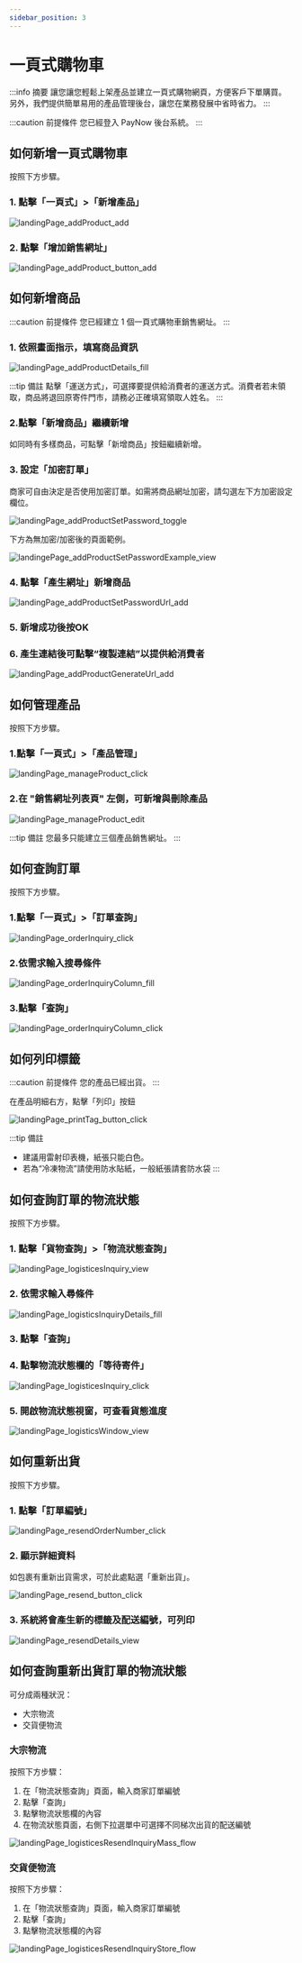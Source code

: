 ```yaml
---
sidebar_position: 3
---
```

# 一頁式購物車

:::info 摘要
讓您讓您輕鬆上架產品並建立一頁式購物網頁，方便客戶下單購買。另外，我們提供簡單易用的產品管理後台，讓您在業務發展中省時省力。
:::

:::caution 前提條件
您已經登入 PayNow 後台系統。
:::

## 如何新增一頁式購物車

按照下方步驟。

### 1. 點擊「一頁式」>「新增產品」

![landingPage_addProduct_add](./images/landing-page/landingPage_addProduct_add.png)

### 2. 點擊「增加銷售網址」

![landingPage_addProduct_button_add](./images/landing-page/landingPage_addProduct_button_add.png)

## 如何新增商品

:::caution 前提條件
您已經建立 1 個一頁式購物車銷售網址。
:::

### 1. 依照畫面指示，填寫商品資訊

![landingPage_addProductDetails_fill](./images/landing-page/landingPage_addProductDetails_fill.png)

:::tip 備註
點擊「運送方式」，可選擇要提供給消費者的運送方式。消費者若未領取，商品將退回原寄件門市，請務必正確填寫領取人姓名。
:::

### 2.點擊「新增商品」繼續新增
如同時有多樣商品，可點擊「新增商品」按鈕繼續新增。

### 3. 設定「加密訂單」
商家可自由決定是否使用加密訂單。如需將商品網址加密，請勾選左下方加密設定欄位。

![landingPage_addProductSetPassword_toggle](./images/landing-page/landingPage_addProductSetPassword_toggle.png)

下方為無加密/加密後的頁面範例。

![landingePage_addProductSetPasswordExample_view](./images/landing-page/landingePage_addProductSetPasswordExample_view.png)

### 4. 點擊「產生網址」新增商品

![landingPage_addProductSetPasswordUrl_add](./images/landing-page/landingPage_addProductSetPasswordUrl_add.png)

### 5. 新增成功後按OK

### 6. 產生連結後可點擊“複製連結”以提供給消費者

![landingPage_addProductGenerateUrl_add](./images/landing-page/landingPage_addProductGenerateUrl_add.png)

## 如何管理產品

按照下方步驟。

### 1.點擊「一頁式」>「產品管理」

![landingPage_manageProduct_click](./images/landing-page/landingPage_manageProduct_click.png)

### 2.在 "銷售網址列表頁" 左側，可新增與刪除產品

![landingPage_manageProduct_edit](./images/landing-page/landingPage_manageProduct_edit.png)

:::tip 備註
您最多只能建立三個產品銷售網址。
:::

## 如何查詢訂單

按照下方步驟。

### 1.點擊「一頁式」>「訂單查詢」

![landingPage_orderInquiry_click](./images/landing-page/landingPage_orderInquiry_click.png)

### 2.依需求輸入搜尋條件

![landingPage_orderInquiryColumn_fill](./images/landing-page/landingPage_orderInquiryColumn_fill.png)

### 3.點擊「查詢」

![landingPage_orderInquiryColumn_click](./images/landing-page/landingPage_orderInquiryColumn_click.png)

## 如何列印標籤

:::caution 前提條件
您的產品已經出貨。
:::

在產品明細右方，點擊「列印」按鈕

![landingPage_printTag_button_click](./images/landing-page/landingPage_printTag_button_click.png)

:::tip 備註
- 建議用雷射印表機，紙張只能白色。
- 若為“冷凍物流”請使用防水貼紙，一般紙張請套防水袋
:::

## 如何查詢訂單的物流狀態

按照下方步驟。

### 1. 點擊「貨物查詢」>「物流狀態查詢」

![landingPage_logisticesInquiry_view](./images/landing-page/landingPage_logisticesInquiry_view.png)

### 2. 依需求輸入尋條件

![landingPage_logisticsInquiryDetails_fill](./images/landing-page/landingPage_logisticsInquiryDetails_fill.png)

### 3. 點擊「查詢」

### 4. 點擊物流狀態欄的「等待寄件」

![landingPage_logisticesInquiry_click](./images/landing-page/landingPage_logisticesInquiry_click.png)

### 5. 開啟物流狀態視窗，可查看貨態進度

![landingPage_logisticsWindow_view](./images/landing-page/landingPage_logisticsWindow_view.png)

## 如何重新出貨

按照下方步驟。
### 1. 點擊「訂單編號」

![landingPage_resendOrderNumber_click](./images/landing-page/landingPage_resendOrderNumber_click.png)

### 2. 顯示詳細資料
如包裹有重新出貨需求，可於此處點選「重新出貨」。

![landingPage_resend_button_click](./images/landing-page/landingPage_resend_button_click.png)

### 3. 系統將會產生新的標籤及配送編號，可列印

![landingPage_resendDetails_view](./images/landing-page/landingPage_resendDetails_view.png)

## 如何查詢重新出貨訂單的物流狀態

可分成兩種狀況：
- 大宗物流
- 交貨便物流

### 大宗物流

按照下方步驟：
1. 在「物流狀態查詢」頁面，輸入商家訂單編號
2. 點擊「查詢」
3. 點擊物流狀態欄的內容
4. 在物流狀態頁面，右側下拉選單中可選擇不同梯次出貨的配送編號

![landingPage_logisticesResendInquiryMass_flow](./images/landing-page/landingPage_logisticesResendInquiryMass_flow.png)

### 交貨便物流

按照下方步驟：
1. 在「物流狀態查詢」頁面，輸入商家訂單編號
2. 點擊「查詢」
3. 點擊物流狀態欄的內容

![landingPage_logisticesResendInquiryStore_flow](./images/landing-page/landingPage_logisticesResendInquiryStore_flow.png)
